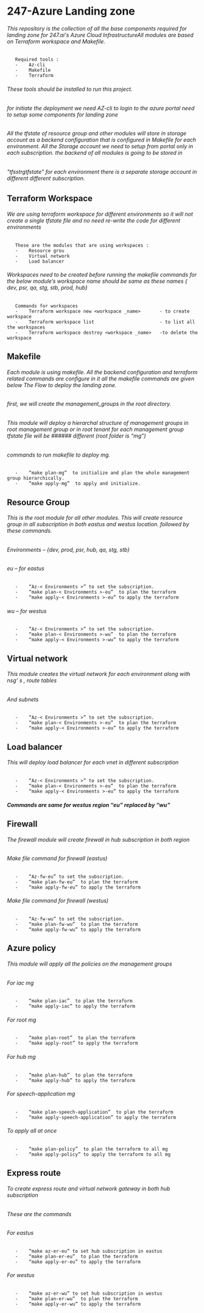 # **247-Azure Landing zone**

###### This repository is the collection of all the base components required for landing zone for 247.ai's Azure Cloud InfrastructureAll modules are based on Terraform   workspace and Makefile.  
       Required tools :
       -    Az-cli
       -    Makefile
       -    Terraform
###### These tools should be installed to run this project.
###### for initiate the deployment we need AZ-cli to login to the azure portal need to setup some components for landing zone 
###### All the tfstate of resource group and other modules will store in  storage account as a backend configuration that is configured in Makefile for each environment.   All the Storage account we need to setup from portal only in each subscription. the backend of all modules is going to be stored in 
###### "tfsstrg<environment>tfstate" for each environment there is a separate storage account in different different subscription.  

## **Terraform Workspace**
###### We are using terraform workspace for different environments so it will not create a single tfstate file and no need re-write the code for different environments
       These are the modules that are using workspaces :
       -    Resource grou
       -    Virtual network
       -    Load balancer 
###### Workspaces need to be created before running the makefile commands for the below module’s workspace name should be same as these names { dev, psr, qa, stg, stb, prod, hub}
       Commands for workspaces 
       -    Terraform workspace new <workspace _name>       - to create workspace
       -    Terraform workspace list                        - to list all the workspaces
       -    Terraform workspace destroy <workspace _name>   -to delete the workspace

## **Makefile**
###### Each module is using makefile. All the backend configuration and terraform related commands are configure in it all the makefile commands are given below The Flow to deploy the landing zone.

###### first, we will create the management_groups in the root directory. 
###### This module will deploy a hierarchal structure of management groups in root management group or in root tenant for each management group tfstate file will be ###### different (root folder is “mg”)
###### commands to run makefile to deploy mg. 
       -    “make plan-mg”  to initialize and plan the whole management group hierarchically.
       -    “make apply-mg”  to apply and initialize.

## **Resource Group** 
###### This is the root module for all other modules. This will create resource group in all subscription in both eastus and westus location. followed by these commands. 
###### Environments – {dev, prod, psr, hub, qa, stg, stb}
###### eu – for eastus
       -	“Az-< Environments >” to set the subscription. 
       -	“make plan-< Environments >-eu”  to plan the terraform 
       -	“make apply-< Environments >-eu” to apply the terraform
###### wu – for westus
       -	“Az-< Environments >” to set the subscription. 
       -	“make plan-< Environments >-wu”  to plan the terraform 
       -	“make apply-< Environments >-wu” to apply the terraform 

## **Virtual network**
###### This module creates the virtual network for each environment along with nsg’ s , route tables
###### And subnets 
       -    “Az-< Environments >” to set the subscription. 
       -	“make plan-< Environments >-eu”  to plan the terraform 
       -	“make apply-< Environments >-eu” to apply the terraform 

## **Load balancer**
###### This will deploy load balancer for each vnet in different subscription 
       -	“Az-< Environments >” to set the subscription. 
       -	“make plan-< Environments >-eu”  to plan the terraform 
       -	“make apply-< Environments >-eu” to apply the terraform 
##### Commands are same for westus region  “eu” replaced by “wu”

## **Firewall**
###### The firewall module will create firewall in hub subscription in both region
###### Make file command for firewall (eastus)
       -	“Az-fw-eu” to set the subscription. 
       -	“make plan-fw-eu”  to plan the terraform 
       -	“make apply-fw-eu” to apply the terraform 
###### Make file command for firewall (westus)
       -	“Az-fw-wu” to set the subscription. 
       -	“make plan-fw-wu”  to plan the terraform 
       -	“make apply-fw-wu” to apply the terraform 

## **Azure policy**
###### This module will apply all the policies on the management groups
###### For iac mg 
       -	“make plan-iac”  to plan the terraform 
       -	“make apply-iac” to apply the terraform 
###### For root mg
       -	“make plan-root”  to plan the terraform 
       -	“make apply-root” to apply the terraform 
###### For hub mg
       -	“make plan-hub”  to plan the terraform 
       -	“make apply-hub” to apply the terraform 
###### For speech-application mg
       -	“make plan-speech-application”  to plan the terraform 
       -	“make apply-speech-application” to apply the terraform 
###### To apply all at once 
       -	“make plan-policy”  to plan the terraform to all mg
       -	“make apply-policy” to apply the terraform to all mg
## **Express route**
###### To create express route and virtual network gateway in both hub subscription 
###### These are the commands
###### For eastus
       -	“make az-er-eu” to set hub subscription in eastus
       -	“make plan-er-eu”  to plan the terraform 
       -	“make apply-er-eu” to apply the terraform 
###### For westus 
       -	“make az-er-wu” to set hub subscription in westus
       -	“make plan-er-wu”  to plan the terraform 
       -	“make apply-er-wu” to apply the terraform 
